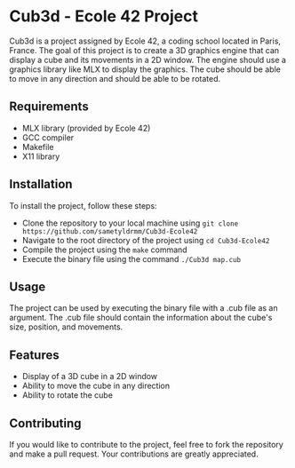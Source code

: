 # Cub3d - Ecole 42 Project

Cub3d is a project assigned by Ecole 42, a coding school located in Paris, France. The goal of this project is to create a 3D graphics engine that can display a cube and its movements in a 2D window. The engine should use a graphics library like MLX to display the graphics. The cube should be able to move in any direction and should be able to be rotated.

## Requirements
- MLX library (provided by Ecole 42)
- GCC compiler
- Makefile
- X11 library

## Installation
To install the project, follow these steps:

- Clone the repository to your local machine using `git clone https://github.com/sametyldrmm/Cub3d-Ecole42`
- Navigate to the root directory of the project using `cd Cub3d-Ecole42`
- Compile the project using the `make` command
- Execute the binary file using the command `./Cub3d map.cub`

## Usage
The project can be used by executing the binary file with a .cub file as an argument. The .cub file should contain the information about the cube's size, position, and movements.

## Features
- Display of a 3D cube in a 2D window
- Ability to move the cube in any direction
- Ability to rotate the cube

## Contributing
If you would like to contribute to the project, feel free to fork the repository and make a pull request. Your contributions are greatly appreciated.

